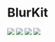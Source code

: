 # BlurKit
<a href="https://github.com/Carthage/Carthage/"><img src="https://img.shields.io/badge/Carthage-compatible-4BC51D.svg?style=flat"></a>
<img src="https://img.shields.io/badge/platforms-iOS-lightgrey.svg">
<img src="https://img.shields.io/badge/language-Swift%204.2-orange.svg">
<img src="https://img.shields.io/badge/license-MIT-blue.svg">

